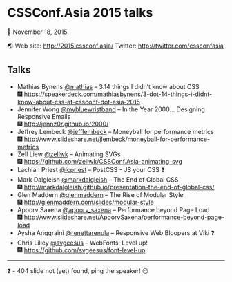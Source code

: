 CSSConf.Asia 2015 talks
===

:calendar: November 18, 2015

:earth_asia: Web site: http://2015.cssconf.asia/ Twitter: http://twitter.com/cssconfasia

Talks
---

- Mathias Bynens [@mathias](https://twitter.com/mathias) – 3.14 things I didn’t know about CSS<br>:fireworks: https://speakerdeck.com/mathiasbynens/3-dot-14-things-i-didnt-know-about-css-at-cssconf-dot-asia-2015
- Jennifer Wong [@mybluewristband](https://twitter.com/mybluewristband) – In the Year 2000… Designing Responsive Emails<br>
:fireworks: http://jennz0r.github.io/2000/
- Jeffrey Lembeck [@jefflembeck](https://twitter.com/jefflembeck) –
Moneyball for performance metrics<br>:fireworks: http://www.slideshare.net/jlembeck/moneyball-for-performance-metrics
- Zell Liew [@zellwk](https://twitter.com/zellwk) – Animating SVGs<br>:fireworks: https://github.com/zellwk/CSSConf.Asia-animating-svg
- Lachlan Priest [@lcpriest](https://twitter.com/lcpriest) – PostCSS - JS your CSS :question:
- Mark Dalgleish [@markdalgleish](markdalgleish) – The End of Global CSS<br>:fireworks: http://markdalgleish.github.io/presentation-the-end-of-global-css/
- Glen Maddern [@glenmaddern](https://twitter.com/glenmaddern) – The Rise of Modular Style<br>:fireworks: http://glenmaddern.com/slides/modular-style
- Apoorv Saxena [@apoorv_saxena](https://twitter.com/apoorv_saxena) – Performance beyond Page Load<br>:fireworks: http://www.slideshare.net/ApoorvSaxena/performance-beyond-page-load
- Aysha Anggraini [@renettarenula](https://twitter.com/renettarenula) – Responsive Web Bloopers at Viki :question:
- Chris Lilley [@svgeesus](https://twitter.com/svgeesus) – WebFonts: Level up!<br>:fireworks: https://github.com/svgeesus/font-level-up

---

:question: - 404 slide not (yet) found, ping the speaker! :smirk:
